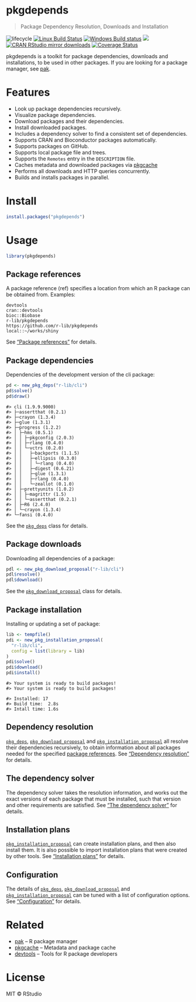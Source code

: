 
<!-- README.md is generated from README.Rmd. Please edit that file -->

# pkgdepends

> Package Dependency Resolution, Downloads and
Installation

![lifecycle](https://img.shields.io/badge/lifecycle-experimental-orange.svg)
[![Linux Build
Status](https://travis-ci.org/r-lib/pkgdepends.svg?branch=master)](https://travis-ci.org/r-lib/pkgdepends)
[![Windows Build
status](https://ci.appveyor.com/api/projects/status/github/r-lib/pkgdepends?svg=true)](https://ci.appveyor.com/project/gaborcsardi/pkgdepends)
[![](http://www.r-pkg.org/badges/version/pkgdepends)](http://www.r-pkg.org/pkg/pkgdepends)
[![CRAN RStudio mirror
downloads](http://cranlogs.r-pkg.org/badges/pkgdepends)](http://www.r-pkg.org/pkg/pkgdepends)
[![Coverage
Status](https://img.shields.io/codecov/c/github/r-lib/pkgdepends/master.svg)](https://codecov.io/github/r-lib/pkgdepends?branch=master)

pkgdepends is a toolkit for package dependencies, downloads and
installations, to be used in other packages. If you are looking for a
package manager, see [pak](https://github.com/r-lib/pak).

# Features

  - Look up package dependencies recursively.
  - Visualize package dependencies.
  - Download packages and their dependencies.
  - Install downloaded packages.
  - Includes a dependency solver to find a consistent set of
    dependencies.
  - Supports CRAN and Bioconductor packages automatically.
  - Supports packages on GitHub.
  - Supports local package file and trees.
  - Supports the `Remotes` entry in the `DESCRIPTION` file.
  - Caches metadata and downloaded packages via
    [pkgcache](https://github.com/r-lib/pkgcache)
  - Performs all downloads and HTTP queries concurrently.
  - Builds and installs packages in parallel.

# Install

``` r
install.packages("pkgdepends")
```

# Usage

``` r
library(pkgdepends)
```

## Package references

A package reference (ref) specifies a location from which an R package
can be obtained from. Examples:

    devtools
    cran::devtools
    bioc::Biobase
    r-lib/pkgdepends
    https://github.com/r-lib/pkgdepends
    local::~/works/shiny

See [“Package references”](TODO) for details.

## Package dependencies

Dependencies of the development version of the cli package:

``` r
pd <- new_pkg_deps("r-lib/cli")
pd$solve()
pd$draw()
```

    #> cli (1.9.9.9000)
    #> ├─assertthat (0.2.1)
    #> ├─crayon (1.3.4)
    #> ├─glue (1.3.1)
    #> ├─progress (1.2.2)
    #> │ ├─hms (0.5.1)
    #> │ │ ├─pkgconfig (2.0.3)
    #> │ │ ├─rlang (0.4.0)
    #> │ │ └─vctrs (0.2.0)
    #> │ │   ├─backports (1.1.5)
    #> │ │   ├─ellipsis (0.3.0)
    #> │ │   │ └─rlang (0.4.0)
    #> │ │   ├─digest (0.6.21)
    #> │ │   ├─glue (1.3.1)
    #> │ │   ├─rlang (0.4.0)
    #> │ │   └─zeallot (0.1.0)
    #> │ ├─prettyunits (1.0.2)
    #> │ │ ├─magrittr (1.5)
    #> │ │ └─assertthat (0.2.1)
    #> │ ├─R6 (2.4.0)
    #> │ └─crayon (1.3.4)
    #> └─fansi (0.4.0)

See the [`pkg_deps`](TODO) class for details.

## Package downloads

Downloading all dependencies of a package:

``` r
pdl <- new_pkg_download_proposal("r-lib/cli")
pdl$resolve()
pdl$download()
```

See the [`pkg_download_proposal`](TODO) class for details.

## Package installation

Installing or updating a set of package:

``` r
lib <- tempfile()
pdi <- new_pkg_installation_proposal(
  "r-lib/cli",
  config = list(library = lib)
)
pdi$solve()
pdi$download()
pdi$install()
```

    #> Your system is ready to build packages!
    #> Your system is ready to build packages!

    #> Installed: 17
    #> Build time:  2.8s
    #> Intall time: 1.6s

## Dependency resolution

[`pkg_deps`](TODO), [`pkg_download_proposal`](TODO) and
[`pkg_installation_proposal`](TODO) all resolve their dependencies
recursively, to obtain information about all packages needed for the
specified [package references](TODO). See [“Dependency
resolution”](TODO) for details.

## The dependency solver

The dependency solver takes the resolution information, and works out
the exact versions of each package that must be installed, such that
version and other requirements are satisfied. See [“The dependency
solver”](TODO) for details.

## Installation plans

[`pkg_installation_proposal`](TODO) can create installation plans, and
then also install them. It is also possible to import installation plans
that were created by other tools. See [“Installation plans”](TODO) for
details.

## Configuration

The details of [`pkg_deps`](TODO), [`pkg_download_proposal`](TODO) and
[`pkg_installation_proposal`](TODO) can be tuned with a list of
configuration options. See [“Configuration”](TODO) for details.

# Related

  - [pak](https://github.com/r-lib/pak) – R package manager
  - [pkgcache](https://github.com/r-lib/pkgcache) – Metadata and package
    cache
  - [devtools](https://github.com/r-lib/devtools) – Tools for R package
    developers

# License

MIT © RStudio
